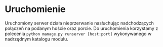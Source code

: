 # Uruchomienie

Uruchomiony serwer działa nieprzerwanie nasłuchując nadchodzących
połączeń na podanym hoście oraz porcie. Do uruchomienia korzystamy z polecenia
`python manage.py runserver [host:port]`
wykonywanego w nadrzędnym katalogu modułu.